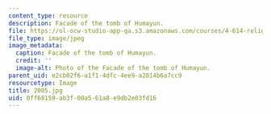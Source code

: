 ```yaml
---
content_type: resource
description: Facade of the tomb of Humayun.
file: https://ol-ocw-studio-app-qa.s3.amazonaws.com/courses/4-614-religious-architecture-and-islamic-cultures-fall-2002/0ff68159ab3f00a561a8e9db2e03fd16_2005.jpg
file_type: image/jpeg
image_metadata:
  caption: Facade of the tomb of Humayun.
  credit: ''
  image-alt: Photo of the Facade of the tomb of Humayun.
parent_uid: e2cb02f6-a1f1-4dfc-4ee9-a2014b6a7cc9
resourcetype: Image
title: 2005.jpg
uid: 0ff68159-ab3f-00a5-61a8-e9db2e03fd16
---
```

